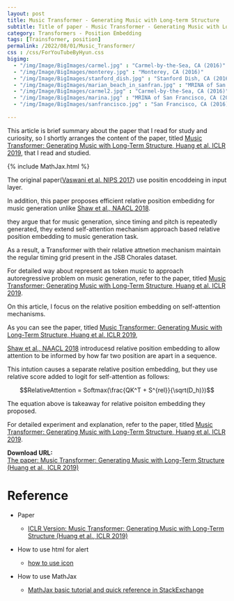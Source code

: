 ```yaml
---
layout: post
title: Music Transformer - Generating Music with Long-term Structure
subtitle: Title of paper - Music Transformer - Generating Music with Long-Term Structure
category: Transformers - Position Embedding
tags: [Trainsformer, position]
permalink: /2022/08/01/Music_Transformer/
css : /css/ForYouTubeByHyun.css
bigimg: 
  - "/img/Image/BigImages/carmel.jpg" : "Carmel-by-the-Sea, CA (2016)"
  - "/img/Image/BigImages/monterey.jpg" : "Monterey, CA (2016)"
  - "/img/Image/BigImages/stanford_dish.jpg" : "Stanford Dish, CA (2016)"
  - "/img/Image/BigImages/marian_beach_in_sanfran.jpg" : "MRINA of San Francisco, CA (2016)"
  - "/img/Image/BigImages/carmel2.jpg" : "Carmel-by-the-Sea, CA (2016)"
  - "/img/Image/BigImages/marina.jpg" : "MRINA of San Francisco, CA (2016)"
  - "/img/Image/BigImages/sanfrancisco.jpg" : "San Francisco, CA (2016)"
  
---
```


This article is brief summary about the paper that I read for study and curiosity, so I shortly arranges the content of the paper, titled [Music Transformer: Generating Music with Long-Term Structure, Huang et al. ICLR 2019](https://openreview.net/forum?id=rJ), that I read and studied. 

{% include MathJax.html %}

The original paper([Vaswani et al. NIPS 2017](https://papers.nips.cc/paper/2019/hash/9d63484abb477c97640154d40595a3bb-Abstract.html)) use positin encoddeing in input layer.

In addition, this paper proposes efficient relative position embedidng for music generation unlike [Shaw et al., NAACL 2018](https://aclanthology.org/N18-2074/).

they argue that for music generation, since timing and pitch is repeatedly generated, they extend self-attention mechanism approach based relative position embedding to music generation task. 

As a result, a Transformer with their relative attnetion mechanism maintain the regular timing grid present in the JSB Chorales dataset.

For detailed way about represent as token music to approach autoregressive problem on music generation, refer to the paper, titled [Music Transformer: Generating Music with Long-Term Structure, Huang et al. ICLR 2019](https://openreview.net/forum?id=rJ).

On this article, I focus on the relative position embedding on self-attention mechanisms. 

As you can see the paper, titled [Music Transformer: Generating Music with Long-Term Structure, Huang et al. ICLR 2019](https://openreview.net/forum?id=rJ), 

[Shaw et al., NAACL 2018](https://aclanthology.org/N18-2074/) introducesd relative position embedding to allow attention to be informed by how far two position are apart in a sequence. 

This intution causes a separate relative position embedding, but they use relative score added to logit for self-attention as follows:

$$RelativeAttention = Softmax(\frac{QK^T + S^{rel}}{\sqrt(D_h)})$$


The equation above is takeaway for relative poisiton embedding they proposed.


For detailed experiment and explanation, refer to the paper, titled [Music Transformer: Generating Music with Long-Term Structure, Huang et al. ICLR 2019](https://openreview.net/forum?id=rJ).

    
<div class="alert alert-success" role="alert"><i class="fa fa-paperclip fa-lg"></i> <b>Download URL: </b><br>
  <a href="https://openreview.net/forum?id=rJe4ShAcF7">The paper: Music Transformer: Generating Music with Long-Term Structure (Huang et al., ICLR 2019)</a>
</div>

# Reference 

- Paper 
  - [ICLR Version: Music Transformer: Generating Music with Long-Term Structure (Huang et al., ICLR 2019)](https://openreview.net/forum?id=rJe4ShAcF7)
  
- How to use html for alert
  - [how to use icon](http://idratherbewriting.com/documentation-theme-jekyll/mydoc_icons.html)
 
- How to use MathJax 
  - [MathJax basic tutorial and quick reference in StackExchange](https://math.meta.stackexchange.com/questions/5020/mathjax-basic-tutorial-and-quick-reference)
